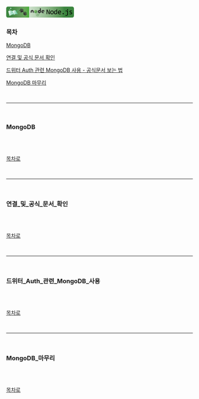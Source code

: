 <br />
<a href="https://github.com/seol-yu/TIL/tree/master/NodeJS/노드_백엔드">
  <img src="https://github.com/seol-yu/TIL/raw/master/images/nodejs-badge-logo.png?raw=true" height="30" style="max-width: 100%;">
</a>
<br />

### 목차

[MongoDB](#MongoDB)

[연결 및 공식 문서 확인](#연결_및_공식_문서_확인)

[드위터 Auth 관련 MongoDB 사용 - 공식문서 보는 법](#드위터_Auth_관련_MongoDB_사용)

[MongoDB 마무리](#MongoDB_마무리)

<br />

---

<br />

### MongoDB

<br />



<br />

[목차로](#목차)

<br />

---

<br />

### 연결_및_공식_문서_확인

<br />



<br />

[목차로](#목차)

<br />

---

<br />

### 드위터_Auth_관련_MongoDB_사용

<br />



<br />

[목차로](#목차)

<br />

---

<br />

### MongoDB_마무리

<br />



<br />

[목차로](#목차)

<br />
